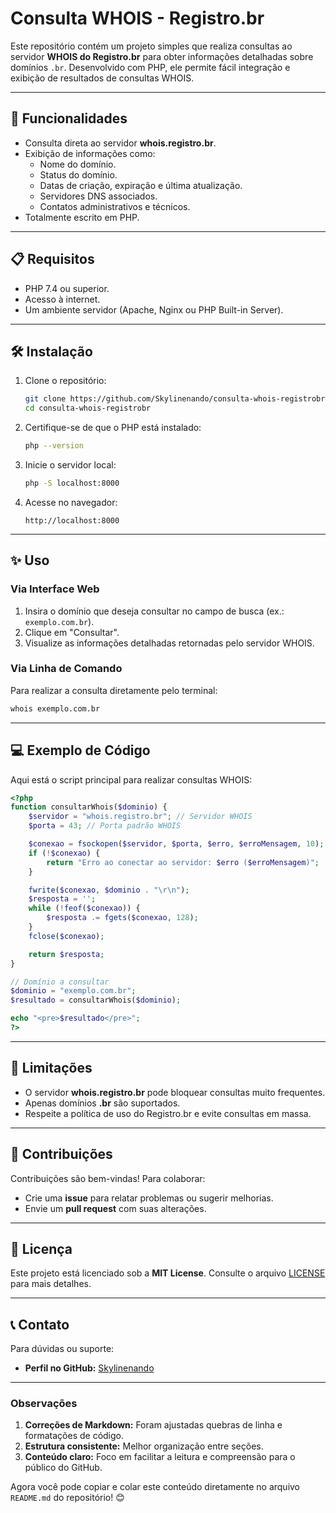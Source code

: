 # Consulta WHOIS - Registro.br

Este repositório contém um projeto simples que realiza consultas ao servidor **WHOIS do Registro.br** para obter informações detalhadas sobre domínios `.br`. Desenvolvido com PHP, ele permite fácil integração e exibição de resultados de consultas WHOIS.

---

## 🚀 Funcionalidades

- Consulta direta ao servidor **whois.registro.br**.
- Exibição de informações como:
  - Nome do domínio.
  - Status do domínio.
  - Datas de criação, expiração e última atualização.
  - Servidores DNS associados.
  - Contatos administrativos e técnicos.
- Totalmente escrito em PHP.

---

## 📋 Requisitos

- PHP 7.4 ou superior.
- Acesso à internet.
- Um ambiente servidor (Apache, Nginx ou PHP Built-in Server).

---

## 🛠️ Instalação

1. Clone o repositório:
   ```bash
   git clone https://github.com/Skylinenando/consulta-whois-registrobr.git
   cd consulta-whois-registrobr
   ```

2. Certifique-se de que o PHP está instalado:
   ```bash
   php --version
   ```

3. Inicie o servidor local:
   ```bash
   php -S localhost:8000
   ```

4. Acesse no navegador:
   ```
   http://localhost:8000
   ```

---

## ✨ Uso

### Via Interface Web
1. Insira o domínio que deseja consultar no campo de busca (ex.: `exemplo.com.br`).
2. Clique em "Consultar".
3. Visualize as informações detalhadas retornadas pelo servidor WHOIS.

### Via Linha de Comando
Para realizar a consulta diretamente pelo terminal:
```bash
whois exemplo.com.br
```

---

## 💻 Exemplo de Código

Aqui está o script principal para realizar consultas WHOIS:

```php
<?php
function consultarWhois($dominio) {
    $servidor = "whois.registro.br"; // Servidor WHOIS
    $porta = 43; // Porta padrão WHOIS

    $conexao = fsockopen($servidor, $porta, $erro, $erroMensagem, 10);
    if (!$conexao) {
        return "Erro ao conectar ao servidor: $erro ($erroMensagem)";
    }

    fwrite($conexao, $dominio . "\r\n");
    $resposta = '';
    while (!feof($conexao)) {
        $resposta .= fgets($conexao, 128);
    }
    fclose($conexao);

    return $resposta;
}

// Domínio a consultar
$dominio = "exemplo.com.br";
$resultado = consultarWhois($dominio);

echo "<pre>$resultado</pre>";
?>
```

---

## 🛑 Limitações

- O servidor **whois.registro.br** pode bloquear consultas muito frequentes.
- Apenas domínios **.br** são suportados.
- Respeite a política de uso do Registro.br e evite consultas em massa.

---

## 🤝 Contribuições

Contribuições são bem-vindas! Para colaborar:
- Crie uma **issue** para relatar problemas ou sugerir melhorias.
- Envie um **pull request** com suas alterações.

---

## 📄 Licença

Este projeto está licenciado sob a **MIT License**. Consulte o arquivo [LICENSE](LICENSE) para mais detalhes.

---

## 📞 Contato

Para dúvidas ou suporte:
- **Perfil no GitHub:** [Skylinenando](https://github.com/Skylinenando)

---

### Observações
1. **Correções de Markdown:** Foram ajustadas quebras de linha e formatações de código.
2. **Estrutura consistente:** Melhor organização entre seções.
3. **Conteúdo claro:** Foco em facilitar a leitura e compreensão para o público do GitHub.

Agora você pode copiar e colar este conteúdo diretamente no arquivo `README.md` do repositório! 😊
